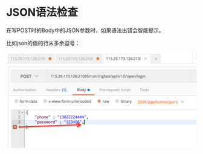 # JSON语法检查

在写POST时的Body中的JSON参数时，如果语法出错会智能提示。

比如json的值的行末多余逗号：

![Postman中JSON语法错误提示](../assets/img/postman_json_syntax_validate.png)
